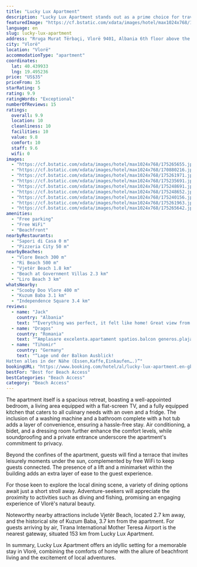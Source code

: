 ```yaml
---
title: "Lucky Lux Apartment"
description: "Lucky Lux Apartment stands out as a prime choice for travelers seeking a blend of comfort and convenience in Vlorë."
featuredImage: "https://cf.bstatic.com/xdata/images/hotel/max1024x768/175265655.jpg?k=3d37c3835e2e7e883eceecbf8c68d0ba2a192547136d21d521ae580ff4dbb33c&o=&hp=1"
language: en
slug: lucky-lux-apartment
address: "Rruga Murat Tërbaçi, Vlorë 9401, Albania 6th floor above the PROPER PIZZA Restaurant., 9405 Vlorë, Albania"
city: "Vlorë"
location: "Vlorë"
accommodationType: "apartment"
coordinates:
  lat: 40.439933
  lng: 19.495236
price: "US$35"
priceFrom: 35
starRating: 5
rating: 9.9
ratingWords: "Exceptional"
numberOfReviews: 15
ratings:
  overall: 9.9
  location: 10
  cleanliness: 10
  facilities: 10
  value: 9.8
  comfort: 10
  staff: 9.6
  wifi: 0
images:
  - "https://cf.bstatic.com/xdata/images/hotel/max1024x768/175265655.jpg?k=3d37c3835e2e7e883eceecbf8c68d0ba2a192547136d21d521ae580ff4dbb33c&o=&hp=1"
  - "https://cf.bstatic.com/xdata/images/hotel/max1024x768/170880216.jpg?k=f1b8c3f6167dc997ea5a3c1ae318e61dd80f07fb0b2a273bdff81c7b4a204597&o=&hp=1"
  - "https://cf.bstatic.com/xdata/images/hotel/max1024x768/175261971.jpg?k=8ec609a2a777e2d676685606faccb8dfe9187f038236ed03d33d1533a6ab6873&o=&hp=1"
  - "https://cf.bstatic.com/xdata/images/hotel/max1024x768/175235691.jpg?k=07ff111aecf5db0cb984c46d9595bf15e53678e367a109c5f6dcf21ca26d29f3&o=&hp=1"
  - "https://cf.bstatic.com/xdata/images/hotel/max1024x768/175248691.jpg?k=13dc123dc7a5d7426500c6369195b03685de392b050cb0ae1c53da02d07ea6de&o=&hp=1"
  - "https://cf.bstatic.com/xdata/images/hotel/max1024x768/175248652.jpg?k=dd1f249bc45ce2b7b892785aa75f2a1a6cd412274945c833fef326d8bcebd879&o=&hp=1"
  - "https://cf.bstatic.com/xdata/images/hotel/max1024x768/175240156.jpg?k=3efcaa48b60f77aaf55e6ca4d166eb5f2513281f6007c26c0e1426152b57f11c&o=&hp=1"
  - "https://cf.bstatic.com/xdata/images/hotel/max1024x768/175261963.jpg?k=e59dd0b9204b6a8f874b496f31bc270b9930d8168d215f96a1068ae498720806&o=&hp=1"
  - "https://cf.bstatic.com/xdata/images/hotel/max1024x768/175265642.jpg?k=e1408196d540d5dec372991f839a9e4b29eded71a755f3e9cc5f5f7a360f5dfb&o=&hp=1"
amenities:
  - "Free parking"
  - "Free WiFi"
  - "Beachfront"
nearbyRestaurants:
  - "Sapori di Casa 0 m"
  - "Pizzeria City 50 m"
nearbyBeaches:
  - "Vlore Beach 300 m"
  - "Ri Beach 500 m"
  - "Vjetër Beach 1.8 km"
  - "Beach at Government Villas 2.3 km"
  - "Liro Beach 3 km"
whatsNearby:
  - "Scooby Doo Vlore 400 m"
  - "Kuzum Baba 3.1 km"
  - "Independence Square 3.4 km"
reviews:
  - name: "Jack"
    country: "Albania"
    text: "“Everything was perfect, it felt like home! Great view from the balcony.”"
  - name: "Dragos"
    country: "Romania"
    text: "“Amplasare excelenta.apartament spatios.balcon generos.plaja frumoasa”"
  - name: "Tihomir"
    country: "Germany"
    text: "“Lage und der Balkon Ausblick!
Hatten alles in der Nähe (Essen,Kaffe,Einkaufen….)”"
bookingURL: "https://www.booking.com/hotel/al/lucky-lux-apartment.en-gb.html?aid=8035640"
bestFor: "Best for Beach Access"
bestCategories: "Beach Access"
category: "Beach Access"
---
```


The apartment itself is a spacious retreat, boasting a well-appointed bedroom, a living area equipped with a flat-screen TV, and a fully equipped kitchen that caters to all culinary needs with an oven and a fridge. The inclusion of a washing machine and a bathroom complete with a hot tub adds a layer of convenience, ensuring a hassle-free stay. Air conditioning, a bidet, and a dressing room further enhance the comfort levels, while soundproofing and a private entrance underscore the apartment's commitment to privacy.

Beyond the confines of the apartment, guests will find a terrace that invites leisurely moments under the sun, complemented by free WiFi to keep guests connected. The presence of a lift and a minimarket within the building adds an extra layer of ease to the guest experience.

For those keen to explore the local dining scene, a variety of dining options await just a short stroll away. Adventure-seekers will appreciate the proximity to activities such as diving and fishing, promising an engaging experience of Vlorë's natural beauty.

Noteworthy nearby attractions include Vjetër Beach, located 2.7 km away, and the historical site of Kuzum Baba, 3.7 km from the apartment. For guests arriving by air, Tirana International Mother Teresa Airport is the nearest gateway, situated 153 km from Lucky Lux Apartment.

In summary, Lucky Lux Apartment offers an idyllic setting for a memorable stay in Vlorë, combining the comforts of home with the allure of beachfront living and the excitement of local adventures.